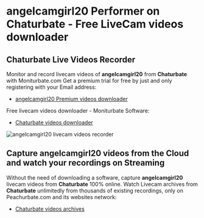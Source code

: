 # angelcamgirl20 Performer on Chaturbate - Free LiveCam videos downloader

## Chaturbate Live Videos Recorder

Monitor and record livecam videos of **angelcamgirl20** from **Chaturbate** with Moniturbate.com
Get a premium trial for free by just and only registering with your Email address:
* [angelcamgirl20 Premium videos downloader](https://moniturbate.com/request-demo-licence-key.html)

Free livecam videos downloader - Moniturbate Software:
* [Chaturbate videos downloader](https://moniturbate.com/moniturbate-download-software.html)

![angelcamgirl20 livecam videos recorder](https://peachurnet.com/templates/moniturbate-software.png)


## Capture angelcamgirl20 videos from the Cloud and watch your recordings on Streaming

Without the need of downloading a software, capture **angelcamgirl20** livecam videos from **Chaturbate** 100% online.
Watch Livecam archives from **Chaturbate** unlimitedly from thousands of existing recordings, only on Peachurbate.com and its websites network:
* [Chaturbate videos archives](https://peachurnet.com/)